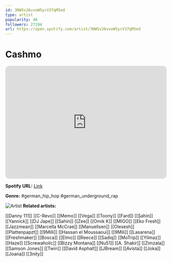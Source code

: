 ```yaml
---
id: 3NW5v26vvoW5ycV37qM5ed
type: artist
popularity: 48
followers: 27194
url: https://open.spotify.com/artist/3NW5v26vvoW5ycV37qM5ed
---
```

# Cashmo

<iframe style="border-radius:12px" src="https://open.spotify.com/embed/artist/3NW5v26vvoW5ycV37qM5ed" width="100%" height="352" frameBorder="0" allowfullscreen="" allow="autoplay; clipboard-write; encrypted-media; fullscreen; picture-in-picture" loading="lazy"></iframe>

**Spotify URL:** [Link](https://open.spotify.com/artist/3NW5v26vvoW5ycV37qM5ed)

**Genre:**  #german_hip_hop #german_underground_rap

![Artist](https://i.scdn.co/image/ab6761610000e5ebc66120a8d7e1d34fb711c49f)
**Related artists:**

[[Danny 111]]
[[C-Revo]]
[[Memo]]
[[Vega]]
[[Toony]]
[[Fard]]
[[Şahin]]
[[Yannick]]
[[DJ Jape]]
[[Sahin]]
[[Zee]]
[[Omik K]]
[[MIGO]]
[[Eko Fresh]]
[[Jazzmean]]
[[Marcella McCrae]]
[[Manuellsen]]
[[Olexesh]]
[[Plattenpapzt]]
[[9Milli]]
[[Hassan el Moussaoui]]
[[9Mili]]
[[Lasarena]]
[[Freshmaker]]
[[Bosca]]
[[Elmo]]
[[Reece]]
[[Sadiq]]
[[MoTrip]]
[[Yilmaz]]
[[Haze]]
[[Screwaholic]]
[[Bizzy Montana]]
[[Nu51]]
[[A. Shakir]]
[[Zimzala]]
[[Samson Jones]]
[[Twin]]
[[David Asphalt]]
[[JBream]]
[[Avista]]
[[Joka]]
[[Joana]]
[[3nity]]
